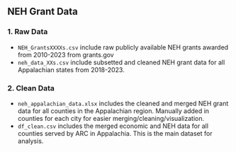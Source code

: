 ## NEH Grant Data 

### 1. Raw Data 

- `NEH_GrantsXXXXs.csv` include raw publicly available NEH grants awarded from 2010-2023 from grants.gov  
- `neh_data_XXs.csv` include subsetted and cleaned NEH grant data for all Appalachian states from 2018-2023.  

### 2. Clean Data 
- `neh_appalachian_data.xlsx` includes the cleaned and merged NEH grant data for all counties in the Appalachian region. Manually added in counties for each city for easier merging/cleaning/visualization.  
- `df_clean.csv` includes the merged economic and NEH data for all counties served by ARC in Appalachia. This is the main dataset for analysis.  

 
